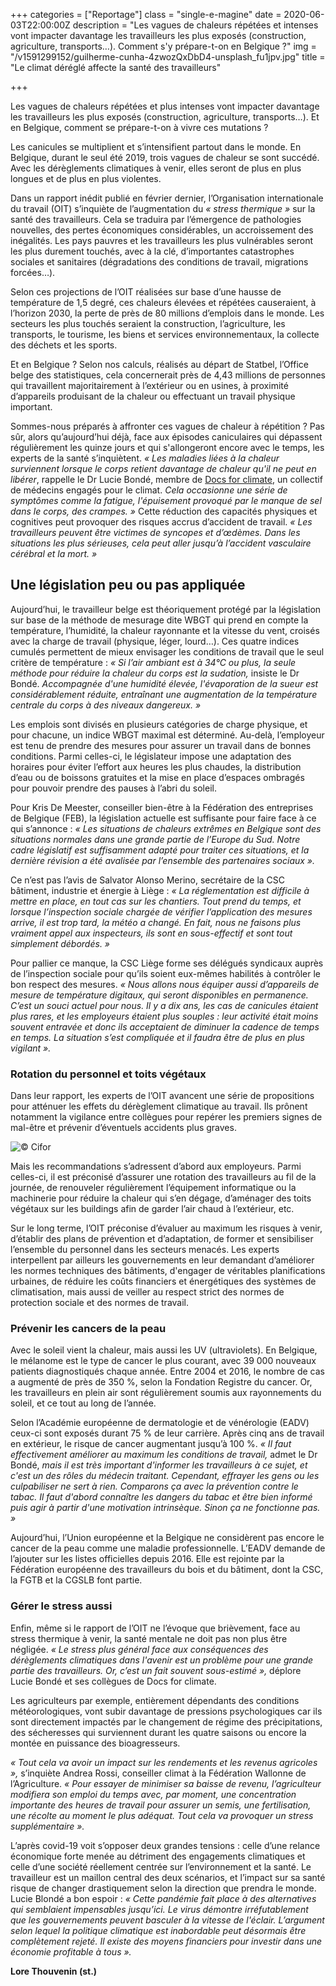 +++
categories = ["Reportage"]
class = "single-e-magine"
date = 2020-06-03T22:00:00Z
description = "Les vagues de chaleurs répétées et intenses vont impacter davantage les travailleurs les plus exposés (construction, agriculture, transports…). Comment s'y prépare-t-on en Belgique ?"
img = "/v1591299152/guilherme-cunha-4zwozQxDbD4-unsplash_fu1jpv.jpg"
title = "Le climat déréglé affecte la santé des travailleurs"

+++
<div class="chapeau">

Les vagues de chaleurs répétées et plus intenses vont impacter davantage les travailleurs les plus exposés (construction, agriculture, transports…). Et en Belgique, comment se prépare-t-on à vivre ces mutations ?

</div>

Les canicules se multiplient et s’intensifient partout dans le monde. En Belgique, durant le seul été 2019, trois vagues de chaleur se sont succédé. Avec les dérèglements climatiques à venir, elles seront de plus en plus longues et de plus en plus violentes.

Dans un rapport inédit publié en février dernier, l’Organisation internationale du travail (OIT) s’inquiète de l’augmentation du _« stress thermique »_ sur la santé des travailleurs. Cela se traduira par l’émergence de pathologies nouvelles, des pertes économiques considérables, un accroissement des inégalités. Les pays pauvres et les travailleurs les plus vulnérables seront les plus durement touchés, avec à la clé, d’importantes catastrophes sociales et sanitaires (dégradations des conditions de travail, migrations forcées…).

Selon ces projections de l’OIT réalisées sur base d’une hausse de température de 1,5 degré, ces chaleurs élevées et répétées causeraient, à l’horizon 2030, la perte de près de 80 millions d’emplois dans le monde. Les secteurs les plus touchés seraient la construction, l’agriculture, les transports, le tourisme, les biens et services environnementaux, la collecte des déchets et les sports.

Et en Belgique ? Selon nos calculs, réalisés au départ de Statbel, l’Office belge des statistiques, cela concernerait près de 4,43 millions de personnes qui travaillent majoritairement à l’extérieur ou en usines, à proximité d’appareils produisant de la chaleur ou effectuant un travail physique important.

Sommes-nous préparés à affronter ces vagues de chaleur à répétition ? Pas sûr, alors qu’aujourd’hui déjà, face aux épisodes caniculaires qui dépassent régulièrement les quinze jours et qui s'allongeront encore avec le temps, les experts de la santé s’inquiètent. _« Les maladies liées à la chaleur surviennent lorsque le corps retient davantage de chaleur qu'il ne peut en libérer_, rappelle le Dr Lucie Bondé, membre de [Docs for climate](https://www.docsforclimate.be/), un collectif de médecins engagés pour le climat. _Cela occasionne une série de symptômes comme la fatigue, l'épuisement provoqué par le manque de sel dans le corps, des crampes. »_ Cette réduction des capacités physiques et cognitives peut provoquer des risques accrus d’accident de travail. _« Les travailleurs peuvent être victimes de syncopes et d’œdèmes. Dans les situations les plus sérieuses, cela peut aller jusqu’à l’accident vasculaire cérébral et la mort. »_

## Une législation peu ou pas appliquée

Aujourd’hui, le travailleur belge est théoriquement protégé par la législation sur base de la méthode de mesurage dite WBGT qui prend en compte la température, l’humidité, la chaleur rayonnante et la vitesse du vent, croisés avec la charge de travail (physique, léger, lourd…). Ces quatre indices cumulés permettent de mieux envisager les conditions de travail que le seul critère de température : _« Si l’air ambiant est à 34°C ou plus, la seule méthode pour réduire la chaleur du corps est la sudation,_ insiste le Dr Bondé. _Accompagnée d'une humidité élevée, l'évaporation de la sueur est considérablement réduite, entraînant une augmentation de la température centrale du corps à des niveaux dangereux. »_

Les emplois sont divisés en plusieurs catégories de charge physique, et pour chacune, un indice WBGT maximal est déterminé. Au-delà, l’employeur est tenu de prendre des mesures pour assurer un travail dans de bonnes conditions. Parmi celles-ci, le législateur impose une adaptation des horaires pour éviter l’effort aux heures les plus chaudes, la distribution d’eau ou de boissons gratuites et la mise en place d’espaces ombragés pour pouvoir prendre des pauses à l’abri du soleil.

Pour Kris De Meester, conseiller bien-être à la Fédération des entreprises de Belgique (FEB), la législation actuelle est suffisante pour faire face à ce qui s’annonce : _« Les situations de chaleurs extrêmes en Belgique sont des situations normales dans une grande partie de l’Europe du Sud. Notre cadre législatif est suffisamment adapté pour traiter ces situations, et la dernière révision a été avalisée par l’ensemble des partenaires sociaux »._

Ce n’est pas l’avis de Salvator Alonso Merino, secrétaire de la CSC bâtiment, industrie et énergie à Liège : _« La réglementation est difficile à mettre en place, en tout cas sur les chantiers. Tout prend du temps, et lorsque l’inspection sociale chargée de vérifier l’application des mesures arrive, il est trop tard, la météo a changé. En fait, nous ne faisons plus vraiment appel aux inspecteurs, ils sont en sous-effectif et sont tout simplement débordés. »_

Pour pallier ce manque, la CSC Liège forme ses délégués syndicaux auprès de l’inspection sociale pour qu’ils soient eux-mêmes habilités à contrôler le bon respect des mesures. _« Nous allons nous équiper aussi d’appareils de mesure de température digitaux, qui seront disponibles en permanence. C’est un souci actuel pour nous. Il y a dix ans, les cas de canicules étaient plus rares, et les employeurs étaient plus souples : leur activité était moins souvent entravée et donc ils acceptaient de diminuer la cadence de temps en temps. La situation s’est compliquée et il faudra être de plus en plus vigilant »._

### Rotation du personnel et toits végétaux

Dans leur rapport, les experts de l’OIT avancent une série de propositions pour atténuer les effets du dérèglement climatique au travail. Ils prônent notamment la vigilance entre collègues pour repérer les premiers signes de mal-être et prévenir d’éventuels accidents plus graves.

![](https://res.cloudinary.com/drg3m95yg/image/upload/c_limit,dpr_auto,q_70,w_1000,f_auto/v1591293085/35482786310_44b3a38435_o_tijjxj.jpg "© Cifor")

Mais les recommandations s’adressent d’abord aux employeurs. Parmi celles-ci, il est préconisé d’assurer une rotation des travailleurs au fil de la journée, de renouveler régulièrement l’équipement informatique ou la machinerie pour réduire la chaleur qui s’en dégage, d’aménager des toits végétaux sur les buildings afin de garder l’air chaud à l’extérieur, etc.

Sur le long terme, l’OIT préconise d’évaluer au maximum les risques à venir, d’établir des plans de prévention et d’adaptation, de former et sensibiliser l’ensemble du personnel dans les secteurs menacés. Les experts interpellent par ailleurs les gouvernements en leur demandant d’améliorer les normes techniques des bâtiments, d'engager de véritables planifications urbaines, de réduire les coûts financiers et énergétiques des systèmes de climatisation, mais aussi de veiller au respect strict des normes de protection sociale et des normes de travail.

### Prévenir les cancers de la peau

Avec le soleil vient la chaleur, mais aussi les UV (ultraviolets). En Belgique, le mélanome est le type de cancer le plus courant, avec 39 000 nouveaux patients diagnostiqués chaque année. Entre 2004 et 2016, le nombre de cas a augmenté de près de 350 %, selon la Fondation Registre du cancer. Or, les travailleurs en plein air sont régulièrement soumis aux rayonnements du soleil, et ce tout au long de l’année.

Selon l’Académie européenne de dermatologie et de vénérologie (EADV) ceux-ci sont exposés durant 75 % de leur carrière. Après cinq ans de travail en extérieur, le risque de cancer augmentant jusqu’à 100 %. _« Il faut effectivement améliorer au maximum les conditions de travail,_ admet le Dr Bondé, _mais il est très important d'informer les travailleurs à ce sujet, et c'est un des rôles du médecin traitant. Cependant, effrayer les gens ou les culpabiliser ne sert à rien. Comparons ça avec la prévention contre le tabac. Il faut d'abord connaître les dangers du tabac et être bien informé puis agir à partir d'une motivation intrinsèque. Sinon ça ne fonctionne pas. »_

Aujourd’hui, l’Union européenne et la Belgique ne considèrent pas encore le cancer de la peau comme une maladie professionnelle. L’EADV demande de l’ajouter sur les listes officielles depuis 2016. Elle est rejointe par la Fédération européenne des travailleurs du bois et du bâtiment, dont la CSC, la FGTB et la CGSLB font partie.

### Gérer le stress aussi

Enfin, même si le rapport de l’OIT ne l’évoque que brièvement, face au stress thermique à venir, la santé mentale ne doit pas non plus être négligée. _« Le stress plus général face aux conséquences des dérèglements climatiques dans l'avenir est un problème pour une grande partie des travailleurs. Or, c’est un fait souvent sous-estimé »,_ déplore Lucie Bondé et ses collègues de Docs for climate.

Les agriculteurs par exemple, entièrement dépendants des conditions météorologiques, vont subir davantage de pressions psychologiques car ils sont directement impactés par le changement de régime des précipitations, des sécheresses qui surviennent durant les quatre saisons ou encore la montée en puissance des bioagresseurs.

_« Tout cela va avoir un impact sur les rendements et les revenus agricoles »,_ s’inquiète Andrea Rossi, conseiller climat à la Fédération Wallonne de l’Agriculture. _« Pour essayer de minimiser sa baisse de revenu, l’agriculteur modifiera son emploi du temps avec, par moment, une concentration importante des heures de travail pour assurer un semis, une fertilisation, une récolte au moment le plus adéquat. Tout cela va provoquer un stress supplémentaire »._

L’après covid-19 voit s’opposer deux grandes tensions : celle d’une relance économique forte menée au détriment des engagements climatiques et celle d’une société réellement centrée sur l’environnement et la santé. Le travailleur est un maillon central des deux scénarios, et l’impact sur sa santé risque de changer drastiquement selon la direction que prendra le monde. Lucie Blondé a bon espoir : _« Cette pandémie fait place à des alternatives qui semblaient impensables jusqu’ici. Le virus démontre irréfutablement que les gouvernements peuvent basculer à la vitesse de l'éclair. L’argument selon lequel la politique climatique est inabordable peut désormais être complètement rejeté. Il existe des moyens financiers pour investir dans une économie profitable à tous »._

**Lore Thouvenin (st.)**